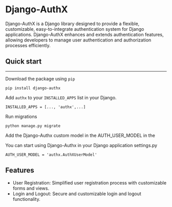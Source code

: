 # Django-AuthX


Django-AuthX is a Django library designed to provide a flexible, customizable, easy-to-integrate authentication system for Django applications. 
Django-AuthX enhances and extends authentication features, allowing developers to manage user authentication and authorization processes efficiently.

## Quick start
-----------

Download the package using `pip`

```
pip install django-authx
```

Add `authx` to your `INSTALLED_APPS` list in your Django.

```
INSTALLED_APPS = [..., 'authx',...]
```

Run migrations

```
python manage.py migrate
```

Add the Django-Authx custom model in the AUTH_USER_MODEL in the 

You can start using Django-Authx in your Django application settings.py

```
AUTH_USER_MODEL = 'authx.AuthXUserModel'
```

## Features

* User Registration: Simplified user registration process with customizable forms and views.
* Login and Logout: Secure and customizable login and logout functionality.
